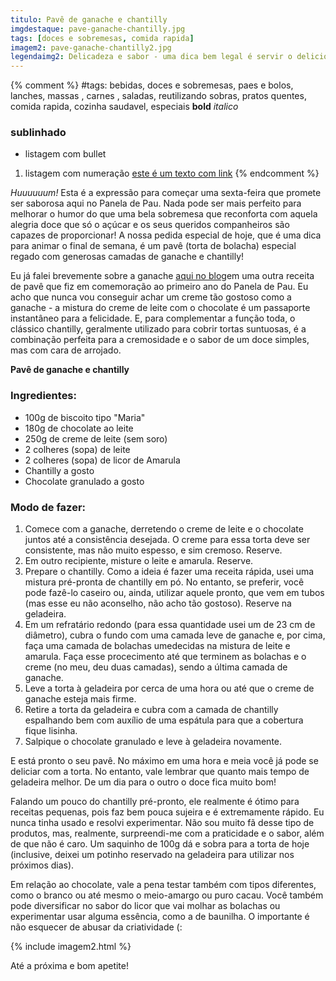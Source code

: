 ```yaml
---
titulo: Pavê de ganache e chantilly
imgdestaque: pave-ganache-chantilly.jpg
tags: [doces e sobremesas, comida rapida]
imagem2: pave-ganache-chantilly2.jpg
legendaimg2: Delicadeza e sabor - uma dica bem legal é servir o delicioso pavê em tacinhas individuais. 
---
```

{% comment %}
#tags: bebidas, doces e sobremesas, paes e bolos, lanches, massas , carnes , saladas, reutilizando sobras, pratos quentes, comida rapida, cozinha saudavel, especiais
**bold**
*italico*
### sublinhado
* listagem com bullet
1. listagem com numeração
[este é um texto com link](https://www.enderecodolink.com)
{% endcomment %}

*Huuuuuum!* Esta é a expressão para começar uma sexta-feira que promete ser saborosa aqui no Panela de Pau. Nada pode ser mais perfeito para melhorar o humor do que uma bela sobremesa que reconforta com aquela alegria doce que só o açúcar e os seus queridos companheiros são capazes de proporcionar! A nossa pedida especial de hoje, que é uma dica para animar o final de semana, é um pavê (torta de bolacha) especial regado com generosas camadas de ganache e chantilly!

Eu já falei brevemente sobre a ganache [aqui no blog](https://paneladepau.com.br/um-ano-pp/)em uma outra receita de pavê que fiz em comemoração ao primeiro ano do Panela de Pau. Eu acho que nunca vou conseguir achar um creme tão gostoso como a ganache - a mistura do creme de leite com o chocolate é um passaporte instantâneo para a felicidade. E, para complementar a função toda, o clássico chantilly, geralmente utilizado para cobrir tortas suntuosas, é a combinação perfeita para a cremosidade e o sabor de um doce simples, mas com cara de arrojado.

**Pavê de ganache e chantilly**

### Ingredientes:

* 100g de biscoito tipo "Maria"
* 180g de chocolate ao leite
* 250g de creme de leite (sem soro)
* 2 colheres (sopa) de leite
* 2 colheres (sopa) de licor de Amarula
* Chantilly a gosto
* Chocolate granulado a gosto

### Modo de fazer:

1. Comece com a ganache, derretendo o creme de leite e o chocolate juntos até a consistência desejada. O creme para essa torta deve ser consistente, mas não muito espesso, e sim cremoso. Reserve.
2. Em outro recipiente, misture o leite e amarula. Reserve.
3. Prepare o chantilly. Como a ideia é fazer uma receita rápida, usei uma mistura pré-pronta de chantilly em pó. No entanto, se preferir, você pode fazê-lo caseiro ou, ainda, utilizar aquele pronto, que vem em tubos (mas esse eu não aconselho, não acho tão gostoso). Reserve na geladeira. 
4. Em um refratário redondo (para essa quantidade usei um de 23 cm de diâmetro), cubra o fundo com uma camada leve de ganache e, por cima, faça uma camada de bolachas umedecidas na mistura de leite e amarula. Faça esse procecimento até que terminem as bolachas e o creme (no meu, deu duas camadas), sendo a última camada de ganache. 
5. Leve a torta à geladeira por cerca de uma hora ou até que o creme de ganache esteja mais firme. 
6. Retire a torta da geladeira e cubra com a camada de chantilly espalhando bem com auxílio de uma espátula para que a cobertura fique lisinha. 
7. Salpique o chocolate granulado e leve à geladeira novamente. 

E está pronto o seu pavê. No máximo em uma hora e meia você já pode se deliciar com a torta. No entanto, vale lembrar que quanto mais tempo de geladeira melhor. De um dia para o outro o doce fica muito bom!

Falando um pouco do chantilly pré-pronto, ele realmente é ótimo para receitas pequenas, pois faz bem pouca sujeira e é extremamente rápido. Eu nunca tinha usado e resolvi experimentar. Não sou muito fã desse tipo de produtos, mas, realmente, surpreendi-me com a praticidade e o sabor, além de que não é caro. Um saquinho de 100g dá e sobra para a torta de hoje (inclusive, deixei um potinho reservado na geladeira para utilizar nos próximos dias). 

Em relação ao chocolate, vale a pena testar também com tipos diferentes, como o branco ou até mesmo o meio-amargo ou puro cacau. Você também pode diversificar no sabor do licor que vai molhar as bolachas ou experimentar usar alguma essência, como a de baunilha. O importante é não esquecer de abusar da criatividade (:

{% include imagem2.html %}

Até a próxima e bom apetite!


